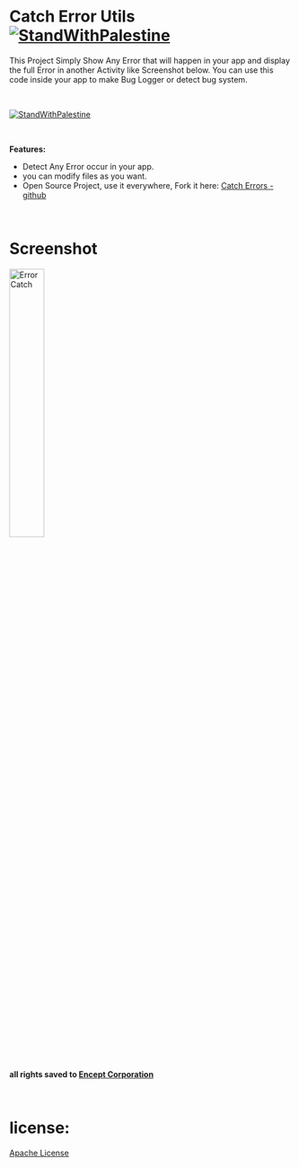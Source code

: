 # Catch Error Utils [![StandWithPalestine](https://raw.githubusercontent.com/kimoandroid/StandWithPalestine/main/assets/palestine_badge.svg)](https://github.com/kimoandroid/StandWithPalestine)
This Project Simply Show Any Error that will happen in your app and display the full Error in another Activity like Screenshot below.
You can use this code inside your app to make Bug Logger or detect bug system.

<br>

[![StandWithPalestine](https://raw.githubusercontent.com/kimoandroid/StandWithPalestine/main/assets/palestine_banner.svg)](https://github.com/kimoandroid/StandWithPalestine/blob/main/Donate.md)

<br>

__Features:__

* Detect Any Error occur in your app.
* you can modify files as you want.
* Open Source Project, use it everywhere, Fork it here: [Catch Errors - github](https://github.com/kimoandroid/Catch_Error_Utils)

<br>

# Screenshot

<img src="https://user-images.githubusercontent.com/69405523/182221505-5dd33aba-9f3a-46c1-b8f0-6dbd20151d00.jpg" alt="Error Catch" width="35%"/>

<br><br>

__all rights saved to [Encept Corporation](https://encept.co)__

<br>

# license:
[Apache License](https://www.apache.org/licenses/LICENSE-2.0)
